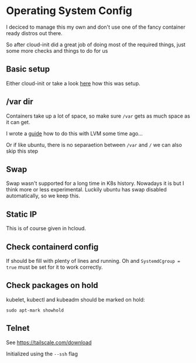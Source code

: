 # Operating System Config

I deciced to manage this my own and don't use one of the fancy container ready distros out there.

So after cloud-init did a great job of doing most of the required things, just some more checks and things to do for us

## Basic setup

Either cloud-init or take a look [here](https://github.com/the-technat/the-technat/blob/main/content/Kubernetes/k8s_kubeadm.md) how this was setup.

## /var dir

Containers take up a lot of space, so make sure `/var` gets as much space as it can get.

I wrote a [guide](https://github.com/the-technat/the-technat/blob/main/content/Kubernetes/lv-extending.md) how to do this with LVM some time ago...

Or if like ubuntu, there is no separaetion between `/var` and `/` we can also skip this step

## Swap

Swap wasn't supported for a long time in K8s history. Nowadays it is but I think more or less experimental. Luckily ubuntu has swap disabled automatically, so we keep this.

## Static IP

This is of course given in hcloud.

## Check containerd config

If should be fill with plenty of lines and running. Oh and `SystemdCgroup = true` must be set for it to work correctly.

## Check packages on hold

kubelet, kubectl and kubeadm should be marked on hold:

```
sudo apt-mark showhold
```

## Telnet

See https://tailscale.com/download

Initialized using the `--ssh`  flag
